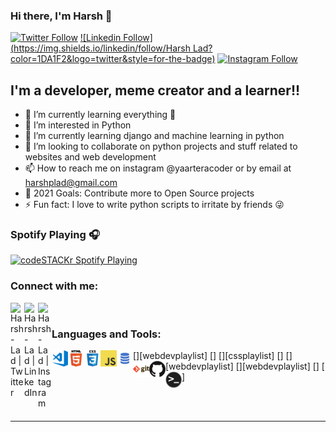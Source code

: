 ### Hi there, I'm Harsh 👋

[![Twitter Follow](https://img.shields.io/twitter/follow/Harshlad101?color=1DA1F2&logo=twitter&style=for-the-badge)](https://twitter.com/harshlad101)
[![Linkedin Follow](https://img.shields.io/linkedin/follow/Harsh Lad?color=1DA1F2&logo=twitter&style=for-the-badge)](https://linkedin.com/in/harsh-lad-712455191/)
[![Instagram Follow](https://img.shields.io/twitter/follow/yaarteracoder?color=1DA1F2&logo=twitter&style=for-the-badge)](https://isntagram.com/yaarteracoder)

## I'm a developer, meme creator and a learner!!

- 🌱 I’m currently learning everything 🤣
- 👀 I’m interested in Python
- 🌱 I’m currently learning django and machine learning in python
- 💞️ I’m looking to collaborate on python projects and stuff related to websites and web development
- 📫 How to reach me on instagram @yaarteracoder or by email at harshplad@gmail.com
- 🥅 2021 Goals: Contribute more to Open Source projects
- ⚡ Fun fact: I love to write python scripts to irritate by friends 😜

### Spotify Playing 🎧

[<img src="https://now-playing-codestackr.vercel.app/api/spotify-playing" alt="codeSTACKr Spotify Playing" width="350" />](https://open.spotify.com/user/swyqyimdc12jajde4vpwd2x1b)

### Connect with me:

[<img align="left" alt="Harsh-Lad | Twitter" width="22px" src="https://cdn.jsdelivr.net/npm/simple-icons@v3/icons/twitter.svg" />][twitter]
[<img align="left" alt="Harsh-Lad | LinkedIn" width="22px" src="https://cdn.jsdelivr.net/npm/simple-icons@v3/icons/linkedin.svg" />][linkedin]
[<img align="left" alt="Harsh-Lad | Instagram" width="22px" src="https://cdn.jsdelivr.net/npm/simple-icons@v3/icons/instagram.svg" />][instagram]

<br />

### Languages and Tools:

[<img align="left" alt="Visual Studio Code" width="26px" src="https://raw.githubusercontent.com/github/explore/80688e429a7d4ef2fca1e82350fe8e3517d3494d/topics/visual-studio-code/visual-studio-code.png" />][webdevplaylist]
[<img align="left" alt="HTML5" width="26px" src="https://raw.githubusercontent.com/github/explore/80688e429a7d4ef2fca1e82350fe8e3517d3494d/topics/html/html.png" />]
[<img align="left" alt="CSS3" width="26px" src="https://raw.githubusercontent.com/github/explore/80688e429a7d4ef2fca1e82350fe8e3517d3494d/topics/css/css.png" />][cssplaylist]
[<img align="left" alt="JavaScript" width="26px" src="https://raw.githubusercontent.com/github/explore/80688e429a7d4ef2fca1e82350fe8e3517d3494d/topics/javascript/javascript.png" />]
[<img align="left" alt="SQL" width="26px" src="https://raw.githubusercontent.com/github/explore/80688e429a7d4ef2fca1e82350fe8e3517d3494d/topics/sql/sql.png" />][webdevplaylist]
[<img align="left" alt="Git" width="26px" src="https://raw.githubusercontent.com/github/explore/80688e429a7d4ef2fca1e82350fe8e3517d3494d/topics/git/git.png" />][webdevplaylist]
[<img align="left" alt="GitHub" width="26px" src="https://raw.githubusercontent.com/github/explore/78df643247d429f6cc873026c0622819ad797942/topics/github/github.png" />]
[<img align="left" alt="Terminal" width="26px" src="https://raw.githubusercontent.com/github/explore/80688e429a7d4ef2fca1e82350fe8e3517d3494d/topics/terminal/terminal.png" />]

<br />
<br />

---


[twitter]: https://twitter.com/harshlad101
[instagram]: https://www.instagram.com/yaarteracoder/
[linkedin]: https://www.linkedin.com/in/harsh-lad-712455191/
